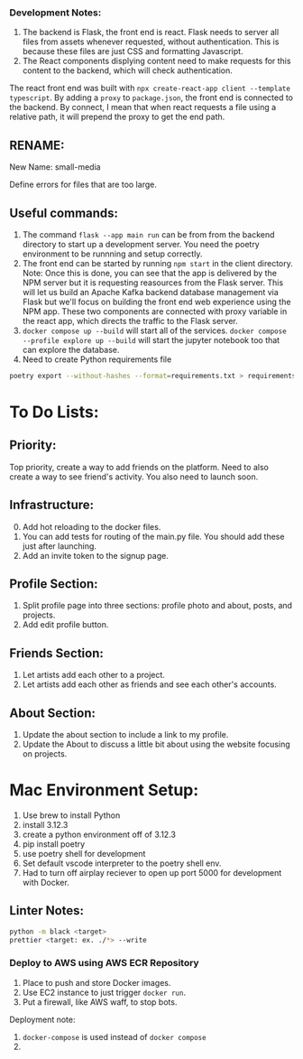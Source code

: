 ### Development Notes:

1. The backend is Flask, the front end is react. Flask needs to server all files from assets whenever requested, without authentication. This is because these files are just CSS and formatting Javascript.
2. The React components displying content need to make requests for this content to the backend, which will check authentication.

The react front end was built with `npx create-react-app client --template typescript`. By adding a `proxy` to `package.json`, the front end is connected to the backend. By connect, I mean that when react requests a file using a relative path, it will prepend the proxy to get the end path.


## RENAME:
New Name: small-media

Define errors for files that are too large.

## Useful commands:

1. The command `flask --app main run` can be from from the backend directory to start up a development server. You need the poetry environment to be runnning and setup correctly.
2. The front end can be started by running `npm start` in the client directory.
   Note: Once this is done, you can see that the app is delivered by the NPM server but it is requesting reasources from the Flask server. This will let us build an Apache Kafka backend database management via Flask but we'll focus on building the front end web experience using the NPM app. These two components are connected with proxy variable in the react app, which directs the traffic to the Flask server.
3. `docker compose up --build` will start all of the services. `docker compose --profile explore up --build` will start the jupyter notebook too that can explore the database.
4. Need to create Python requirements file
```bash
poetry export --without-hashes --format=requirements.txt > requirements.txt
```

# To Do Lists:
## Priority:
Top priority, create a way to add friends on the platform. Need to also create a way to see friend's activity. You also need to launch soon.

## Infrastructure:
0. Add hot reloading to the docker files.
1. You can add tests for routing of the main.py file. You should add these just after launching.
2. Add an invite token to the signup page.

## Profile Section:
1. Split profile page into three sections: profile photo and about, posts, and projects.
2. Add edit profile button.

## Friends Section:
1. Let artists add each other to a project.
2. Let artists add each other as friends and see each other's accounts.

## About Section:
1. Update the about section to include a link to my profile.
2. Update the About to discuss a little bit about using the website focusing on projects.

# Mac Environment Setup:

1. Use brew to install Python
2. install 3.12.3
3. create a python environment off of 3.12.3
4. pip install poetry
5. use poetry shell for development
6. Set default vscode interpreter to the poetry shell env.
7. Had to turn off airplay reciever to open up port 5000 for development with Docker.

## Linter Notes:

```bash
python -m black <target>
prettier <target: ex. ./*> --write
```

### Deploy to AWS using AWS ECR Repository
1. Place to push and store Docker images.
2. Use EC2 instance to just trigger ```docker run```.
3. Put a firewall, like AWS waff, to stop bots.



Deployment note:
1. `docker-compose` is used instead of `docker compose`
2. 